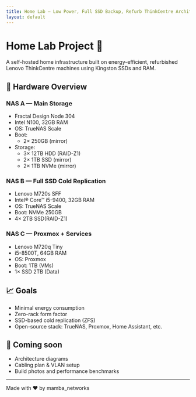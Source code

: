 ```yaml
---
title: Home Lab — Low Power, Full SSD Backup, Refurb ThinkCentre Architecture
layout: default
---
```

# Home Lab Project 🧪

A self-hosted home infrastructure built on energy-efficient, refurbished Lenovo ThinkCentre machines using Kingston SSDs and RAM.

## 🔧 Hardware Overview

### NAS A — Main Storage
- Fractal Design Node 304
- Intel N100, 32GB RAM
- OS: TrueNAS Scale
- Boot:
  - 2× 250GB (mirror) 
- Storage:
  - 3× 12TB HDD (RAID-Z1)
  - 2× 1TB SSD (mirror)
  - 2× 1TB NVMe (mirror)

### NAS B — Full SSD Cold Replication
- Lenovo M720s SFF
- Intel® Core™ i5-9400, 32GB RAM
- OS: TrueNAS Scale
- Boot: NVMe 250GB
- 4× 2TB SSD(RAID-Z1)

### NAS C — Proxmox + Services
- Lenovo M720q Tiny
- i5-8500T, 64GB RAM
- OS: Proxmox
- Boot: 1TB (VMs)
- 1× SSD 2TB (Data)

## 📈 Goals

- Minimal energy consumption
- Zero-rack form factor
- SSD-based cold replication (ZFS)
- Open-source stack: TrueNAS, Proxmox, Home Assistant, etc.

## 📸 Coming soon

- Architecture diagrams
- Cabling plan & VLAN setup
- Build photos and performance benchmarks

---

Made with ❤️ by mamba_networks

